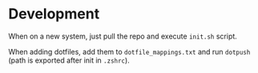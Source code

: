 # Development

When on a new system, just pull the repo and execute `init.sh` script.

When adding dotfiles, add them to `dotfile_mappings.txt` and run `dotpush` (path is exported after init in `.zshrc`).
